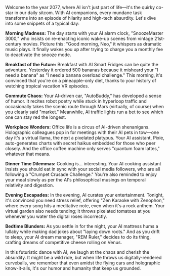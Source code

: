Welcome to the year 2077, where AI isn't just part of life—it's the quirky co-star in our daily sitcom. With AI companions, every mundane task transforms into an episode of hilarity and high-tech absurdity. Let's dive into some snippets of a typical day:

**Morning Madness:**
The day starts with your AI alarm clock, "SnoozeMaster 3000," who insists on re-enacting iconic wake-up scenes from vintage 21st-century movies. Picture this: "Good morning, Neo," it whispers as dramatic music plays. It finally wakes you up after trying to charge you a monthly fee to deactivate the snooze mode.

**Breakfast of the Future:**
Breakfast with AI Smart Fridges can be quite the adventure. Yesterday it ordered 500 bananas because it misheard your "I need a banana" as "I need a banana overload challenge." This morning, it's convinced that you're on a pineapple-only diet, thanks to your history of watching tropical vacation VR episodes.

**Commute Chaos:**
Your AI-driven car, "AutoBuddy," has developed a sense of humor. It recites robot poetry while stuck in hyperloop traffic and occasionally takes the scenic route through Mars (virtually, of course) when you clearly said "market." Meanwhile, AI traffic lights run a bet to see which one can stay red the longest.

**Workplace Wonders:**
Office life is a circus of AI-driven shenanigans. Holographic colleagues pop in for meetings with their AI pets in tow—one day it's a virtual llama, the next a pixelated platypus. Your AI assistant, Pixie, auto-generates charts with secret haikus embedded for those who peer closely. And the office coffee machine only serves "quantum foam lattes," whatever that means.

**Dinner Time Dilemmas:**
Cooking is... interesting. Your AI cooking assistant insists you should eat in sync with your social media followers, who are all following a "Crumpet Crusade Challenge." You're also reminded to enjoy your meal slowly as per the AI's philosophical musings on temporal relativity and digestion.

**Evening Escapades:**
In the evening, AI curates your entertainment. Tonight, it's convinced you need stress relief, offering "Zen Karaoke with Zenophon," where every song hits a meditative note, even when it's a rock anthem. Your virtual garden also needs tending; it throws pixelated tomatoes at you whenever you water the digital roses incorrectly.

**Bedtime Blunders:**
As you settle in for the night, your AI mattress hums a lullaby while making dad jokes about "laying down roots." And as you drift to sleep, your AI dream manager, "REM Ruler," decides to do its thing, crafting dreams of competitive cheese rolling on Venus.

In this futuristic dance with AI, we laugh at the chaos and cherish the absurdity. It might be a wild ride, but when life throws us digitally-rendered curveballs, we remember that even amidst the flying cars and holographic know-it-alls, it's our humor and humanity that keep us grounded.
